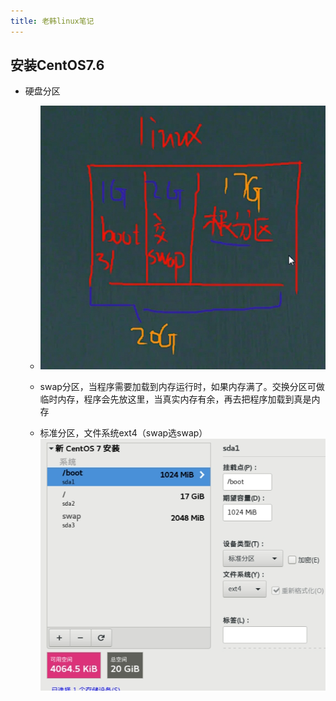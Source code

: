 ```yaml
---
title: 老韩linux笔记
---
```




## 安装CentOS7.6

- 硬盘分区

  - ![image-20231008101529111](./老韩Linux笔记imgs/image-20231008101529111.png)

  - swap分区，当程序需要加载到内存运行时，如果内存满了。交换分区可做临时内存，程序会先放这里，当真实内存有余，再去把程序加载到真是内存
  - 标准分区，文件系统ext4（swap选swap）![image-20231008102146821](./老韩Linux笔记imgs/image-20231008102146821.png)

